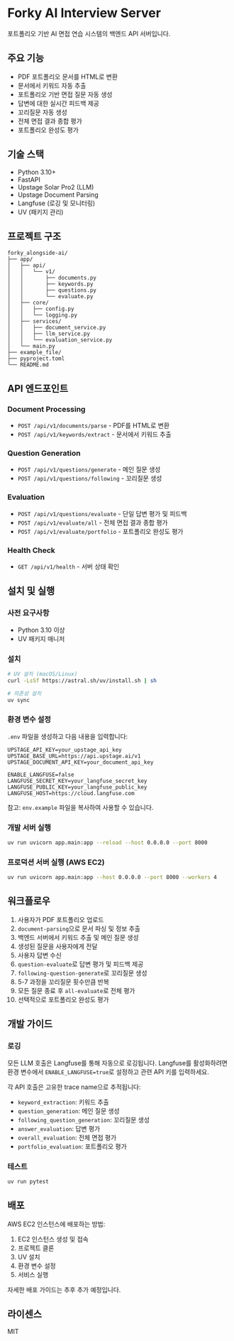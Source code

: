 # Forky AI Interview Server

포트폴리오 기반 AI 면접 연습 시스템의 백엔드 API 서버입니다.

## 주요 기능

- PDF 포트폴리오 문서를 HTML로 변환
- 문서에서 키워드 자동 추출
- 포트폴리오 기반 면접 질문 자동 생성
- 답변에 대한 실시간 피드백 제공
- 꼬리질문 자동 생성
- 전체 면접 결과 종합 평가
- 포트폴리오 완성도 평가

## 기술 스택

- Python 3.10+
- FastAPI
- Upstage Solar Pro2 (LLM)
- Upstage Document Parsing
- Langfuse (로깅 및 모니터링)
- UV (패키지 관리)

## 프로젝트 구조

```
forky_alongside-ai/
├── app/
│   ├── api/
│   │   └── v1/
│   │       ├── documents.py
│   │       ├── keywords.py
│   │       ├── questions.py
│   │       └── evaluate.py
│   ├── core/
│   │   ├── config.py
│   │   └── logging.py
│   ├── services/
│   │   ├── document_service.py
│   │   ├── llm_service.py
│   │   └── evaluation_service.py
│   └── main.py
├── example_file/
├── pyproject.toml
└── README.md
```

## API 엔드포인트

### Document Processing
- `POST /api/v1/documents/parse` - PDF를 HTML로 변환
- `POST /api/v1/keywords/extract` - 문서에서 키워드 추출

### Question Generation
- `POST /api/v1/questions/generate` - 메인 질문 생성
- `POST /api/v1/questions/following` - 꼬리질문 생성

### Evaluation
- `POST /api/v1/questions/evaluate` - 단일 답변 평가 및 피드백
- `POST /api/v1/evaluate/all` - 전체 면접 결과 종합 평가
- `POST /api/v1/evaluate/portfolio` - 포트폴리오 완성도 평가

### Health Check
- `GET /api/v1/health` - 서버 상태 확인

## 설치 및 실행

### 사전 요구사항
- Python 3.10 이상
- UV 패키지 매니저

### 설치
```bash
# UV 설치 (macOS/Linux)
curl -LsSf https://astral.sh/uv/install.sh | sh

# 의존성 설치
uv sync
```

### 환경 변수 설정
`.env` 파일을 생성하고 다음 내용을 입력합니다:
```
UPSTAGE_API_KEY=your_upstage_api_key
UPSTAGE_BASE_URL=https://api.upstage.ai/v1
UPSTAGE_DOCUMENT_API_KEY=your_document_api_key

ENABLE_LANGFUSE=false
LANGFUSE_SECRET_KEY=your_langfuse_secret_key
LANGFUSE_PUBLIC_KEY=your_langfuse_public_key
LANGFUSE_HOST=https://cloud.langfuse.com
```

참고: `env.example` 파일을 복사하여 사용할 수 있습니다.

### 개발 서버 실행
```bash
uv run uvicorn app.main:app --reload --host 0.0.0.0 --port 8000
```

### 프로덕션 서버 실행 (AWS EC2)
```bash
uv run uvicorn app.main:app --host 0.0.0.0 --port 8000 --workers 4
```

## 워크플로우

1. 사용자가 PDF 포트폴리오 업로드
2. `document-parsing`으로 문서 파싱 및 정보 추출
3. 백엔드 서버에서 키워드 추출 및 메인 질문 생성
4. 생성된 질문을 사용자에게 전달
5. 사용자 답변 수신
6. `question-evaluate`로 답변 평가 및 피드백 제공
7. `following-question-generate`로 꼬리질문 생성
8. 5-7 과정을 꼬리질문 횟수만큼 반복
9. 모든 질문 종료 후 `all-evaluate`로 전체 평가
10. 선택적으로 포트폴리오 완성도 평가

## 개발 가이드

### 로깅
모든 LLM 호출은 Langfuse를 통해 자동으로 로깅됩니다. Langfuse를 활성화하려면 환경 변수에서 `ENABLE_LANGFUSE=true`로 설정하고 관련 API 키를 입력하세요.

각 API 호출은 고유한 trace name으로 추적됩니다:
- `keyword_extraction`: 키워드 추출
- `question_generation`: 메인 질문 생성
- `following_question_generation`: 꼬리질문 생성
- `answer_evaluation`: 답변 평가
- `overall_evaluation`: 전체 면접 평가
- `portfolio_evaluation`: 포트폴리오 평가

### 테스트
```bash
uv run pytest
```

## 배포

AWS EC2 인스턴스에 배포하는 방법:

1. EC2 인스턴스 생성 및 접속
2. 프로젝트 클론
3. UV 설치
4. 환경 변수 설정
5. 서비스 실행

자세한 배포 가이드는 추후 추가 예정입니다.

## 라이센스

MIT
